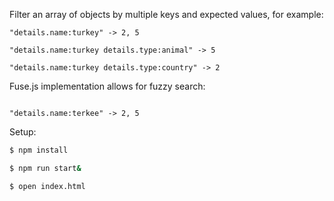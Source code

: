 Filter an array of objects by multiple keys and expected values, for example:
```
"details.name:turkey" -> 2, 5

"details.name:turkey details.type:animal" -> 5

"details.name:turkey details.type:country" -> 2
```

Fuse.js implementation allows for fuzzy search:
```

"details.name:terkee" -> 2, 5
```



Setup:

```bash
$ npm install
```
```bash
$ npm run start&
```
```bash
$ open index.html
```
